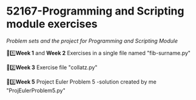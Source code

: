# 52167-Programming and Scripting module exercises

_Problem sets and the project for Programming and Scripting Module_

:open_file_folder::one:**Week 1** and **Week 2** Exercises in a single file named "fib-surname.py"

:open_file_folder::two:**Week 3** Exercise file "collatz.py"

:open_file_folder::three:**Week 5** Project Euler Problem 5 -solution created by me "ProjEulerProblem5.py"

